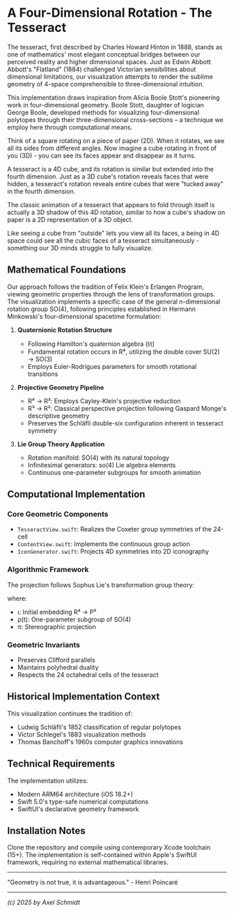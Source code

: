 # A Four-Dimensional Rotation - The Tesseract


The tesseract, first described by Charles Howard Hinton in 1888, stands as one of mathematics' most elegant conceptual bridges between our perceived reality and higher dimensional spaces. Just as Edwin Abbott Abbott's "Flatland" (1884) challenged Victorian sensibilities about dimensional limitations, our visualization attempts to render the sublime geometry of 4-space comprehensible to three-dimensional intuition.

This implementation draws inspiration from Alicia Boole Stott's pioneering work in four-dimensional geometry. Boole Stott, daughter of logician George Boole, developed methods for visualizing four-dimensional polytopes through their three-dimensional cross-sections – a technique we employ here through computational means.

Think of a square rotating on a piece of paper (2D). When it rotates, we see all its sides from different angles. Now imagine a cube rotating in front of you (3D) - you can see its faces appear and disappear as it turns.

A tesseract is a 4D cube, and its rotation is similar but extended into the fourth dimension. Just as a 3D cube's rotation reveals faces that were hidden, a tesseract's rotation reveals entire cubes that were "tucked away" in the fourth dimension.

The classic animation of a tesseract that appears to fold through itself is actually a 3D shadow of this 4D rotation, similar to how a cube's shadow on paper is a 2D representation of a 3D object.

Like seeing a cube from "outside" lets you view all its faces, a being in 4D space could see all the cubic faces of a tesseract simultaneously - something our 3D minds struggle to fully visualize.

## Mathematical Foundations

Our approach follows the tradition of Felix Klein's Erlangen Program, viewing geometric properties through the lens of transformation groups. The visualization implements a specific case of the general n-dimensional rotation group SO(4), following principles established in Hermann Minkowski's four-dimensional spacetime formulation:

1. **Quaternionic Rotation Structure**
   - Following Hamilton's quaternion algebra (ℍ)
   - Fundamental rotation occurs in R⁴, utilizing the double cover SU(2) → SO(3)
   - Employs Euler-Rodrigues parameters for smooth rotational transitions

2. **Projective Geometry Pipeline**
   - R⁴ → R³: Employs Cayley-Klein's projective reduction
   - R³ → R²: Classical perspective projection following Gaspard Monge's descriptive geometry
   - Preserves the Schläfli double-six configuration inherent in tesseract symmetry

3. **Lie Group Theory Application**
   - Rotation manifold: SO(4) with its natural topology
   - Infinitesimal generators: so(4) Lie algebra elements
   - Continuous one-parameter subgroups for smooth animation

## Computational Implementation

### Core Geometric Components
- `TesseractView.swift`: Realizes the Coxeter group symmetries of the 24-cell
- `ContentView.swift`: Implements the continuous group action
- `IconGenerator.swift`: Projects 4D symmetries into 2D iconography

### Algorithmic Framework

The projection follows Sophus Lie's transformation group theory:

where:
- ι: Initial embedding R⁴ → P⁵
- ρ(t): One-parameter subgroup of SO(4)
- π: Stereographic projection

### Geometric Invariants
- Preserves Clifford parallels
- Maintains polyhedral duality
- Respects the 24 octahedral cells of the tesseract

## Historical Implementation Context

This visualization continues the tradition of:
- Ludwig Schläfli's 1852 classification of regular polytopes
- Victor Schlegel's 1883 visualization methods
- Thomas Banchoff's 1960s computer graphics innovations

## Technical Requirements

The implementation utilizes:
- Modern ARM64 architecture (iOS 18.2+)
- Swift 5.0's type-safe numerical computations
- SwiftUI's declarative geometry framework

## Installation Notes

Clone the repository and compile using contemporary Xcode toolchain (15+). The implementation is self-contained within Apple's SwiftUI framework, requiring no external mathematical libraries.

---

"Geometry is not true, it is advantageous." - Henri Poincaré

---

*(c) 2025 by Axel Schmidt*
